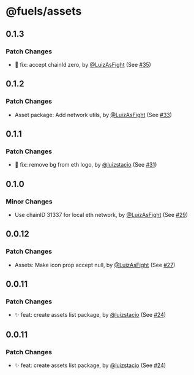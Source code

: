 # @fuels/assets

## 0.1.3

### Patch Changes

- 🐞 fix: accept chainId zero, by [@LuizAsFight](https://github.com/LuizAsFight) (See [#35](https://github.com/FuelLabs/fuels-npm-packs/pull/35))

## 0.1.2

### Patch Changes

- Asset package: Add network utils, by [@LuizAsFight](https://github.com/LuizAsFight) (See [#33](https://github.com/FuelLabs/fuels-npm-packs/pull/33))

## 0.1.1

### Patch Changes

- 🐞 fix: remove bg from eth logo, by [@luizstacio](https://github.com/luizstacio) (See [#31](https://github.com/FuelLabs/fuels-npm-packs/pull/31))

## 0.1.0

### Minor Changes

- Use chainID 31337 for local eth network, by [@LuizAsFight](https://github.com/LuizAsFight) (See [#29](https://github.com/FuelLabs/fuels-npm-packs/pull/29))

## 0.0.12

### Patch Changes

- Assets: Make icon prop accept null, by [@LuizAsFight](https://github.com/LuizAsFight) (See [#27](https://github.com/FuelLabs/fuels-npm-packs/pull/27))

## 0.0.11

### Patch Changes

- ✨ feat: create assets list package, by [@luizstacio](https://github.com/luizstacio) (See [#24](https://github.com/FuelLabs/fuels-npm-packs/pull/24))

## 0.0.11

### Patch Changes

- ✨ feat: create assets list package, by [@luizstacio](https://github.com/luizstacio) (See [#24](https://github.com/FuelLabs/fuels-npm-packs/pull/24))
